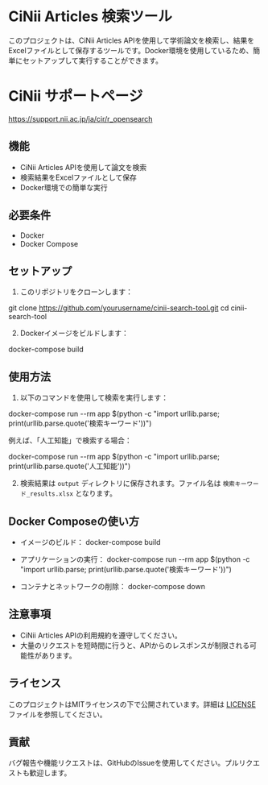 # CiNii Articles 検索ツール

このプロジェクトは、CiNii Articles APIを使用して学術論文を検索し、結果をExcelファイルとして保存するツールです。Docker環境を使用しているため、簡単にセットアップして実行することができます。

# CiNii サポートページ
https://support.nii.ac.jp/ja/cir/r_opensearch

## 機能

- CiNii Articles APIを使用して論文を検索
- 検索結果をExcelファイルとして保存
- Docker環境での簡単な実行

## 必要条件

- Docker
- Docker Compose

## セットアップ

1. このリポジトリをクローンします：

git clone https://github.com/yourusername/cinii-search-tool.git
cd cinii-search-tool

2. Dockerイメージをビルドします：

docker-compose build

## 使用方法

1. 以下のコマンドを使用して検索を実行します：

docker-compose run --rm app $(python -c "import urllib.parse; print(urllib.parse.quote('検索キーワード'))")

例えば、「人工知能」で検索する場合：

docker-compose run --rm app $(python -c "import urllib.parse; print(urllib.parse.quote('人工知能'))")

2. 検索結果は `output` ディレクトリに保存されます。ファイル名は `検索キーワード_results.xlsx` となります。

## Docker Composeの使い方

- イメージのビルド：
  docker-compose build

- アプリケーションの実行：
  docker-compose run --rm app $(python -c "import urllib.parse; print(urllib.parse.quote('検索キーワード'))")

- コンテナとネットワークの削除：
  docker-compose down

## 注意事項

- CiNii Articles APIの利用規約を遵守してください。
- 大量のリクエストを短時間に行うと、APIからのレスポンスが制限される可能性があります。

## ライセンス

このプロジェクトはMITライセンスの下で公開されています。詳細は [LICENSE](LICENSE) ファイルを参照してください。

## 貢献

バグ報告や機能リクエストは、GitHubのIssueを使用してください。プルリクエストも歓迎します。

